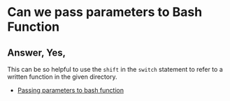 # Can we pass parameters to Bash Function

## Answer, Yes,

This can be so helpful to use the `shift` in the `switch` statement to refer to a written function in the given directory.
- [Passing parameters to bash function](https://stackoverflow.com/questions/6212219/passing-parameters-to-a-bash-function)


